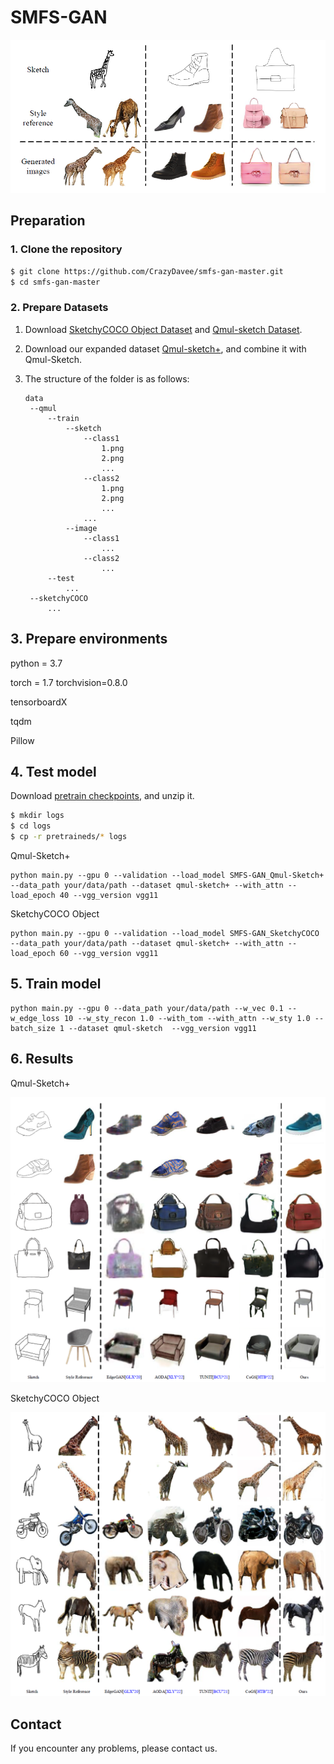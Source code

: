 # SMFS-GAN

![image](./images/image1.png)

## Preparation

###  1. Clone the repository

```bash
$ git clone https://github.com/CrazyDavee/smfs-gan-master.git
$ cd smfs-gan-master
```

### 2. Prepare Datasets

1. Download [SketchyCOCO Object Dataset](https://github.com/sysu-imsl/SketchyCOCO) and [Qmul-sketch Dataset](https://drive.google.com/file/d/18jWDOUr5zfFQphLzAxeWx0H50GigZ7l3/view).
2. Download our expanded dataset [Qmul-sketch+](https://drive.google.com/file/d/1VkGZcDwHX-xIF4IFNsOAHHBzPEuGJq0Z/view?usp=sharing), and combine it with Qmul-Sketch.

3. The structure of the folder is as follows:

   ```
   data
   	--qmul
   		--train
   			--sketch
   				--class1
   					1.png
   					2.png
   					...
   				--class2
   					1.png
   					2.png
   					...
   				...
   			--image
   				--class1
   					...
   				--class2
   					...
   		--test
   			...
   	--sketchyCOCO
   		...
   ```

## 3. Prepare environments

python = 3.7

torch = 1.7  torchvision=0.8.0

tensorboardX

tqdm

Pillow

## 4. Test model

Download [pretrain checkpoints](https://drive.google.com/file/d/18EDihMt9DiRrTDuOf3aVUnt6dtF-MaPt/view?usp=sharing), and unzip it.

```bash
$ mkdir logs
$ cd logs
$ cp -r pretraineds/* logs
```

Qmul-Sketch+

```
python main.py --gpu 0 --validation --load_model SMFS-GAN_Qmul-Sketch+ --data_path your/data/path --dataset qmul-sketch+ --with_attn --load_epoch 40 --vgg_version vgg11
```

SketchyCOCO Object

```
python main.py --gpu 0 --validation --load_model SMFS-GAN_SketchyCOCO --data_path your/data/path --dataset qmul-sketch+ --with_attn --load_epoch 60 --vgg_version vgg11
```

## 5. Train model

```
python main.py --gpu 0 --data_path your/data/path --w_vec 0.1 --w_edge_loss 10 --w_sty_recon 1.0 --with_tom --with_attn --w_sty 1.0 --batch_size 1 --dataset qmul-sketch  --vgg_version vgg11
```

## 6. Results

Qmul-Sketch+

![](./images/result2.png)

SketchyCOCO Object

![](./images/result1.png)

## Contact

If you encounter any problems, please contact us.

